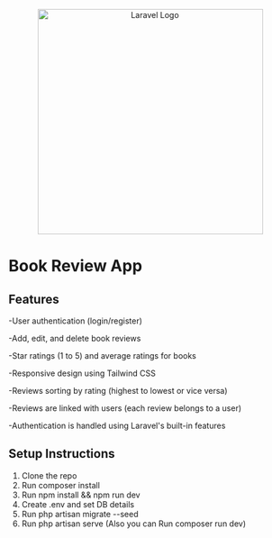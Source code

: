 <p align="center"><a href="https://laravel.com" target="_blank"><img src="https://raw.githubusercontent.com/laravel/art/master/logo-lockup/5%20SVG/2%20CMYK/1%20Full%20Color/laravel-logolockup-cmyk-red.svg" width="400" alt="Laravel Logo"></a></p>

# Book Review App

## Features
-User authentication (login/register)

-Add, edit, and delete book reviews

-Star ratings (1 to 5) and average ratings for books

-Responsive design using Tailwind CSS

-Reviews sorting by rating (highest to lowest or vice versa)

-Reviews are linked with users (each review belongs to a user)

-Authentication is handled using Laravel's built-in features

## Setup Instructions
1. Clone the repo
2. Run composer install
3. Run npm install && npm run dev
4. Create .env and set DB details
5. Run php artisan migrate --seed
6. Run php artisan serve (Also you can Run composer run dev)
